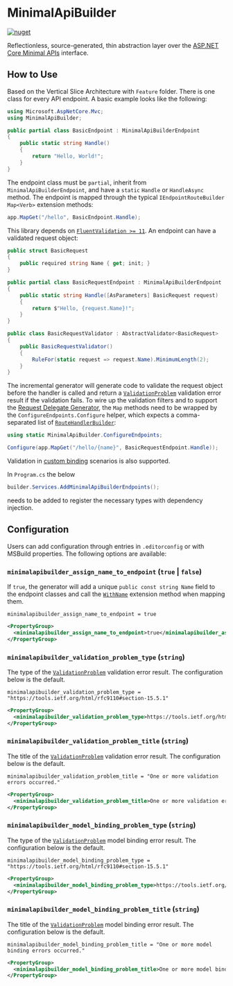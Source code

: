 # MinimalApiBuilder

[![nuget](https://badgen.net/nuget/v/MinimalApiBuilder)](https://www.nuget.org/packages/MinimalApiBuilder)

Reflectionless, source-generated, thin abstraction layer over
the [ASP.NET Core Minimal APIs](https://learn.microsoft.com/en-gb/aspnet/core/fundamentals/minimal-apis/overview)
interface.

## How to Use

Based on the Vertical Slice Architecture with `Feature` folder.
There is one class for every API endpoint. A basic example looks like the following:

```csharp
using Microsoft.AspNetCore.Mvc;
using MinimalApiBuilder;

public partial class BasicEndpoint : MinimalApiBuilderEndpoint
{
    public static string Handle()
    {
        return "Hello, World!";
    }
}
```

The endpoint class must be `partial`, inherit from `MinimalApiBuilderEndpoint`,
and have a `static` `Handle` or `HandleAsync` method.
The endpoint is mapped through the typical `IEndpointRouteBuilder` `Map<Verb>` extension methods:

```csharp
app.MapGet("/hello", BasicEndpoint.Handle);
```

This library depends on [`FluentValidation >= 11`](https://github.com/FluentValidation/FluentValidation). An endpoint can have a validated request object:

```csharp
public struct BasicRequest
{
    public required string Name { get; init; }
}

public partial class BasicRequestEndpoint : MinimalApiBuilderEndpoint
{
    public static string Handle([AsParameters] BasicRequest request)
    {
        return $"Hello, {request.Name}!";
    }
}

public class BasicRequestValidator : AbstractValidator<BasicRequest>
{
    public BasicRequestValidator()
    {
        RuleFor(static request => request.Name).MinimumLength(2);
    }
}
```

The incremental generator will generate code to validate the request object before the handler is called and return a
[`ValidationProblem`](https://learn.microsoft.com/en-us/dotnet/api/microsoft.aspnetcore.http.results.validationproblem)
validation error result if the validation fails. To wire up the validation filters and to support the
[Request Delegate Generator](https://learn.microsoft.com/en-gb/aspnet/core/fundamentals/aot/request-delegate-generator/rdg),
the `Map` methods need to be wrapped by the `ConfigureEndpoints.Configure` helper, which expects a comma-separated list of
[`RouteHandlerBuilder`](https://learn.microsoft.com/en-us/dotnet/api/microsoft.aspnetcore.builder.routehandlerbuilder):

```csharp
using static MinimalApiBuilder.ConfigureEndpoints;

Configure(app.MapGet("/hello/{name}", BasicRequestEndpoint.Handle));
```

Validation in [custom binding](https://learn.microsoft.com/en-gb/aspnet/core/fundamentals/minimal-apis/parameter-binding#custom-binding)
scenarios is also supported.

In `Program.cs` the below

```csharp
builder.Services.AddMinimalApiBuilderEndpoints();
```

needs to be added to register the necessary types with dependency injection.

## Configuration

Users can add configuration through entries in `.editorconfig` or with MSBuild properties.
The following options are available:

### `minimalapibuilder_assign_name_to_endpoint` (`true` | `false`)

If `true`, the generator will add a unique `public const string Name` field
to the endpoint classes and call
the [`WithName`](https://learn.microsoft.com/en-us/dotnet/api/microsoft.aspnetcore.builder.routingendpointconventionbuilderextensions.withname)
extension method when mapping them.

```.editorconfig
minimalapibuilder_assign_name_to_endpoint = true
```

```xml
<PropertyGroup>
  <minimalapibuilder_assign_name_to_endpoint>true</minimalapibuilder_assign_name_to_endpoint>
</PropertyGroup>
```

### `minimalapibuilder_validation_problem_type` (`string`)

The type of the [`ValidationProblem`](https://learn.microsoft.com/en-us/dotnet/api/microsoft.aspnetcore.http.results.validationproblem) validation error result.
The configuration below is the default.

```.editorconfig
minimalapibuilder_validation_problem_type = "https://tools.ietf.org/html/rfc9110#section-15.5.1"
```

```xml
<PropertyGroup>
  <minimalapibuilder_validation_problem_type>https://tools.ietf.org/html/rfc9110#section-15.5.1</minimalapibuilder_validation_problem_type>
</PropertyGroup>
```

### `minimalapibuilder_validation_problem_title` (`string`)

The title of the [`ValidationProblem`](https://learn.microsoft.com/en-us/dotnet/api/microsoft.aspnetcore.http.results.validationproblem) validation error result.
The configuration below is the default.

```.editorconfig
minimalapibuilder_validation_problem_title = "One or more validation errors occurred."
```

```xml
<PropertyGroup>
  <minimalapibuilder_validation_problem_title>One or more validation errors occurred.</minimalapibuilder_validation_problem_title>
</PropertyGroup>
```

### `minimalapibuilder_model_binding_problem_type` (`string`)

The type of the [`ValidationProblem`](https://learn.microsoft.com/en-us/dotnet/api/microsoft.aspnetcore.http.results.validationproblem) model binding error result.
The configuration below is the default.

```.editorconfig
minimalapibuilder_model_binding_problem_type = "https://tools.ietf.org/html/rfc9110#section-15.5.1"
```

```xml
<PropertyGroup>
  <minimalapibuilder_model_binding_problem_type>https://tools.ietf.org/html/rfc9110#section-15.5.1</minimalapibuilder_model_binding_problem_type>
</PropertyGroup>
```

### `minimalapibuilder_model_binding_problem_title` (`string`)

The title of the [`ValidationProblem`](https://learn.microsoft.com/en-us/dotnet/api/microsoft.aspnetcore.http.results.validationproblem) model binding error result.
The configuration below is the default.

```.editorconfig
minimalapibuilder_model_binding_problem_title = "One or more model binding errors occurred."
```

```xml
<PropertyGroup>
  <minimalapibuilder_model_binding_problem_title>One or more model binding errors occurred.</minimalapibuilder_model_binding_problem_title>
</PropertyGroup>
```
